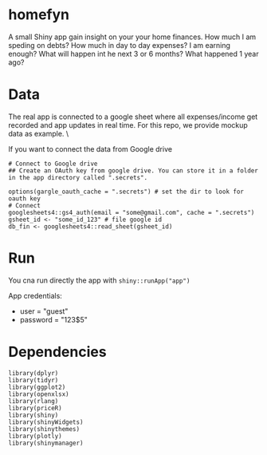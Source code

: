 # homefyn

A small Shiny app gain insight on your your home finances. How much I am speding on debts? How much in day to day expenses? I am earning enough? What will happen int he next 3 or 6 months? What happened 1 year ago?

# Data
The real app is connected to a google sheet where all expenses/income get recorded and app updates in real time. For this repo, we provide mockup data as example. \

If you want to connect the data from Google drive

```
# Connect to Google drive
## Create an OAuth key from google drive. You can store it in a folder in the app directory called ".secrets". 

options(gargle_oauth_cache = ".secrets") # set the dir to look for oauth key
# Connect
googlesheets4::gs4_auth(email = "some@gmail.com", cache = ".secrets")
gsheet_id <- "some_id_123" # file google id
db_fin <- googlesheets4::read_sheet(gsheet_id)
```

# Run
You cna run directly the app with
`shiny::runApp("app")`

App credentials:
* user = "guest"
* password = "123$5"

# Dependencies

```
library(dplyr)
library(tidyr)
library(ggplot2)
library(openxlsx)
library(rlang)
library(priceR)
library(shiny)
library(shinyWidgets)
library(shinythemes)
library(plotly)
library(shinymanager)
```